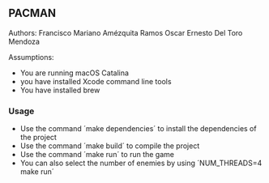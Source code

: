 ## PACMAN
Authors:
Francisco Mariano Amézquita Ramos
Oscar Ernesto Del Toro Mendoza 


Assumptions: 
- You are running macOS Catalina
- you have installed Xcode command line tools
- You have installed brew


### Usage
- Use the command ´make dependencies´ to install the dependencies of the project
- Use the command ´make build´ to compile the project
- Use the command ´make run´ to run the game
- You can also select the number of enemies by using ´NUM_THREADS=4 make run´


